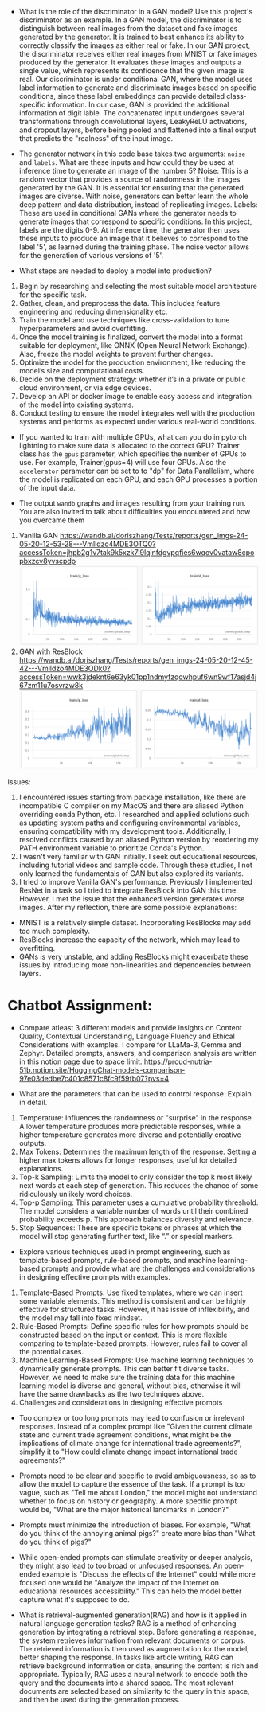 
* What is the role of the discriminator in a GAN model? Use this project's discriminator as an example.
In a GAN model, the discriminator is to distinguish between real images from the dataset and fake images generated by the generator. It is trained to best enhance its ability to correctly classify the images as either real or fake. 
In our GAN project, the discriminator receives either real images from MNIST or fake images produced by the generator. It evaluates these images and outputs a single value, which represents its confidence that the given image is real. 
Our discriminator is under conditional GAN, where the model uses label information to generate and discriminate images based on specific conditions, since these label embeddings can provide detailed class-specific information. In our case, GAN is provided the additional information of digit lable. The concatenated input undergoes several transformations through convolutional layers, LeakyReLU activations, and dropout layers, before being pooled and flattened into a final output that predicts the "realness" of the input image.



* The generator network in this code base takes two arguments: `noise` and `labels`.
What are these inputs and how could they be used at inference time to generate an image of the number 5?
Noise: This is a random vector that provides a source of randomness in the images generated by the GAN. It is essential for ensuring that the generated images are diverse. With noise, generators can better learn the whole deep pattern and data distribution, instead of replicating images.
Labels: These are used in conditional GANs where the generator needs to generate images that correspond to specific conditions. In this project, labels are the digits 0-9.
At inference time, the generator then uses these inputs to produce an image that it believes to correspond to the label '5', as learned during the training phase. The noise vector allows for the generation of various versions of '5'.

* What steps are needed to deploy a model into production?
1. Begin by researching and selecting the most suitable model architecture for the specific task. 
2. Gather, clean, and preprocess the data. This includes feature engineering and reducing dimensionality etc.
3. Train the model and use techniques like cross-validation to tune hyperparameters and avoid overfitting.
4. Once the model training is finalized, convert the model into a format suitable for deployment, like ONNX (Open Neural Network Exchange). Also, freeze the model weights to prevent further changes.
5. Optimize the model for the production environment, like reducing the model’s size and computational costs.
6. Decide on the deployment strategy: whether it’s in a private or public cloud environment, or via edge devices.
7. Develop an API or docker image to enable easy access and integration of the model into existing systems. 
8. Conduct testing to ensure the model integrates well with the production systems and performs as expected under various real-world conditions.


* If you wanted to train with multiple GPUs, 
what can you do in pytorch lightning to make sure data is allocated to the correct GPU? 
Trainer class has the `gpus` parameter, which specifies the number of GPUs to use. For example, Trainer(gpus=4) will use four GPUs.
Also the `accelerator` parameter can be set to to "dp" for Data Parallelism, where the model is replicated on each GPU, and each GPU processes a portion of the input data.


- The output `wandb` graphs and images resulting from your training run. You are also invited to talk about difficulties you encountered and how you overcame them
1. Vanilla GAN
    https://wandb.ai/doriszhang/Tests/reports/gen_imgs-24-05-20-12-53-28---Vmlldzo4MDE3OTQ0?accessToken=jhpb2g1v7tak9k5xzk7l9lqinfdgvpqfies6wqov0vataw8cpopbxzcv8yvscpdp
    ![image](/images/Vanilla%20GAN.png)
2. GAN with ResBlock
    https://wandb.ai/doriszhang/Tests/reports/gen_imgs-24-05-20-12-45-42---Vmlldzo4MDE3ODk0?accessToken=wwk3jdeknt6e63yk01pp1ndmyfzqowhpuf6wn9wf17asjd4j67zm11u7osvrzw8k
    ![image](/images/GAN%20with%20ResBlock.png)

Issues:
1. I encountered issues starting from package installation, like there are incompatible C compiler on my MacOS and there are aliased Python overriding conda Python, etc.  I researched and applied solutions such as updating system paths and configuring environmental variables, ensuring compatibility with my development tools. Additionally, I resolved conflicts caused by an aliased Python version by reordering my PATH environment variable to prioritize Conda's Python.
2. I wasn't very familiar with GAN initially. I seek out educational resources, including tutorial videos and sample code. Through these studies, I not only learned the fundamentals of GAN but also explored its variants.
3. I tried to improve Vanilla GAN's performance. Previously I implemented ResNet in a task so I tried to integrate ResBlock into GAN this time. However, I met the issue that the enhanced version generates worse images. After my reflection, there are some possible explanations: 
* MNIST is a relatively simple dataset. Incorporating ResBlocks may add too much complexity.
* ResBlocks increase the capacity of the network, which may lead to overfitting.
* GANs is very unstable, and adding ResBlocks might exacerbate these issues by introducing more non-linearities and dependencies between layers.




# Chatbot Assignment:

* Compare atleast 3 different models and provide insights on Content Quality, Contextual Understanding, Language Fluency and Ethical Considerations with examples.
I compare for LLaMa-3, Gemma and Zephyr. Detailed prompts, answers, and comparison analysis are written in this notion page due to space limit. https://proud-nutria-51b.notion.site/HuggingChat-models-comparison-97e03dedbe7c401c8571c8fc9f59fb07?pvs=4


* What are the parameters that can be used to control response. Explain in detail.
1. Temperature: Influences the randomness or "surprise" in the response. A lower temperature produces more predictable responses, while a higher temperature generates more diverse and potentially creative outputs.
2. Max Tokens: Determines the maximum length of the response. Setting a higher max tokens allows for longer responses, useful for detailed explanations.
3. Top-k Sampling: Limits the model to only consider the top k most likely next words at each step of generation. This reduces the chance of some ridiculously unlikely word choices.
4. Top-p Sampling: This parameter uses a cumulative probability threshold. The model considers a variable number of words until their combined probability exceeds p. This approach balances diversity and relevance.
5. Stop Sequences: These are specific tokens or phrases at which the model will stop generating further text, like “.” or special markers.

* Explore various techniques used in prompt engineering, such as template-based prompts, rule-based prompts, and machine learning-based prompts and provide what are the challenges and considerations in designing effective prompts with examples.
1. Template-Based Prompts: Use fixed templates, where we can insert some variable elements. This method is consistent and can be highly effective for structured tasks. However, it has issue of inflexibility, and the model may fall into fixed mindset.
2. Rule-Based Prompts: Define specific rules for how prompts should be constructed based on the input or context. This is more flexible comparing to template-based prompts. However, rules fail to cover all the potential cases.
3. Machine Learning-Based Prompts: Use machine learning techniques to dynamically generate prompts. This can better fit diverse tasks. However, we need to make sure the training data for this machine learning model is diverse and general, without bias, otherwise it will have the same drawbacks as the two techniques above.
4. Challenges and considerations in designing effective prompts
* Too complex or too long prompts may lead to confusion or irrelevant responses. Instead of a complex prompt like "Given the current climate state and current trade agreement conditions, what might be the implications of climate change for international trade agreements?", simplify it to "How could climate change impact international trade agreements?"
* Prompts need to be clear and specific to avoid ambiguousness, so as to allow the model to capture the essence of the task. If a prompt is too vague, such as "Tell me about London," the model might not understand whether to focus on history or geography. A more specific prompt would be, "What are the major historical landmarks in London?"
*  Prompts must minimize the introduction of biases. For example, "What do you think of the annoying animal pigs?" create more bias than  "What do you think of pigs?"
* While open-ended prompts can stimulate creativity or deeper analysis, they might also lead to too broad or unfocused responses. An open-ended example is "Discuss the effects of the Internet" could while more focused one would be "Analyze the impact of the Internet on educational resources accessibility." This can help the model better capture what it's supposed to do.

* What is retrieval-augmented generation(RAG) and how is it applied in natural language generation tasks?
RAG is a method of enhancing generation by integrating a retrieval step. Before generating a response, the system retrieves information from relevant documents or corpus. The retrieved information is then used as augmentation for the model, better shaping the response. In tasks like article writing, RAG can retrieve background information or data, ensuring the content is rich and appropriate.
Typically, RAG uses a neural network to encode both the query and the documents into a shared space. The most relevant documents are selected based on similarity to the query in this space, and then be used during the generation process.



